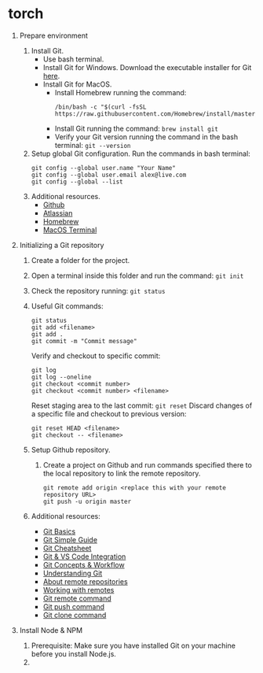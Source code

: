 # torch

1. Prepare environment
   1. Install Git.
      - Use bash terminal.
      - Install Git for Windows.
        Download the executable installer for Git [here](https://git-scm.com/download/win).
      - Install Git for MacOS.
        - Install Homebrew running the command:
          ```
          /bin/bash -c "$(curl -fsSL https://raw.githubusercontent.com/Homebrew/install/master/install.sh)
          ```
        - Install Git running the command: `brew install git`
        - Verify your Git version running the command in the bash terminal: `git --version`
   5. Setup global Git configuration.
      Run the commands in bash terminal:
        ```
        git config --global user.name "Your Name"
        git config --global user.email alex@live.com
        git config --global --list
        ```
   6. Additional resources.
      - [Github](https://github.com/)
      - [Atlassian](https://www.atlassian.com/git/tutorials/git-bash)
      - [Homebrew](https://brew.sh/)
      - [MacOS Terminal](https://lifehacker.com/launch-an-os-x-terminal-window-from-a-specific-folder-1466745514)

2. Initializing a Git repository
   1. Create a folder for the project.
   2. Open a terminal inside this folder and run the command: `git init`
   3. Check the repository running: `git status`
   4. Useful Git commands:
      ```
      git status
      git add <filename>
      git add .
      git commit -m "Commit message"
      ```
      Verify and checkout to specific commit:
      ```
      git log
      git log --oneline
      git checkout <commit number>
      git checkout <commit number> <filename>
      ```
      Reset staging area to the last commit: `git reset`
      Discard changes of a specific file and checkout to previous version:
      ```
      git reset HEAD <filename>
      git checkout -- <filename>
      ```
   5. Setup Github repository.
      1. Create a project on Github and run commands specified there to the local repository to link the remote repository.
         ```
         git remote add origin <replace this with your remote repository URL>
         git push -u origin master
         ```

   6. Additional resources:
      - [Git Basics](https://git-scm.com/book/en/v2/Getting-Started-Git-Basics)
      - [Git Simple Guide](http://rogerdudler.github.io/git-guide/)
      - [Git Cheatsheet](https://gist.github.com/hofmannsven/6814451)
      - [Git & VS Code Integration](https://www.digitalocean.com/community/tutorials/how-to-use-git-integration-in-visual-studio-code)
      - [Git Concepts & Workflow](https://livecodestream.dev/post/git-concepts-and-workflow-for-beginners/)
      - [Understanding Git](https://livecodestream.dev/post/git-concepts-and-workflow-for-beginners/)
      - [About remote repositories](https://help.github.com/en/articles/about-remote-repositories)
      - [Working with remotes](https://git-scm.com/book/en/v2/Git-Basics-Working-with-Remotes)
      - [Git remote command](https://git-scm.com/docs/git-remote)
      - [Git push command](https://git-scm.com/docs/git-push)
      - [Git clone command](https://git-scm.com/docs/git-clone)

3. Install Node & NPM
   1. Prerequisite: Make sure you have installed Git on your machine before you install Node.js.
   2. 